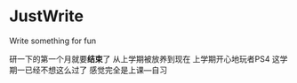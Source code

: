 # JustWrite
Write something for fun

研一下的第一个月就要**结束**了
从上学期被放养到现在
上学期开心地玩者PS4
这学期一已经不想这么过了
感觉完全是上课—自习
